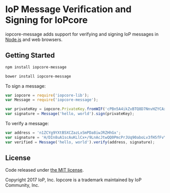 # IoP Message Verification and Signing for IoPcore

 
iopcore-message adds support for verifying and signing IoP messages in [Node.js](http://nodejs.org/) and web browsers.

 
## Getting Started

```sh
npm install iopcore-message
```

```sh
bower install iopcore-message
```

To sign a message:

```javascript
var iopcore = require('iopcore-lib');
var Message = require('iopcore-message');

var privateKey = iopcore.PrivateKey.fromWIF('cPBn5A4ikZvBTQ8D7NnvHZYCAxzDZ5Z2TSGW2LkyPiLxqYaJPBW4');
var signature = Message('hello, world').sign(privateKey);
```

To verify a message:

```javascript
var address = 'n1ZCYg9YXtB5XCZazLxSmPDa8iwJRZHhGx';
var signature = 'H/DIn8uA1scAuKLlCx+/9LnAcJtwQQ0PmcPrJUq90aboLv3fH5fFvY+vmbfOSFEtGarznYli6ShPr9RXwY9UrIY=';
var verified = Message('hello, world').verify(address, signature);
```

## License

Code released under [the MIT license](https://github.com/hendry19901990/iopcore-lib/blob/master/LICENSE).

Copyright 2017 IoP, Inc. Iopcore is a trademark maintained by IoP Community, Inc.
